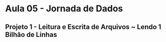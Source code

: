 # Aula 05 - Jornada de Dados

## Projeto 1 - Leitura e Escrita de Arquivos ~ __Lendo 1 Bilhão de Linhas__

